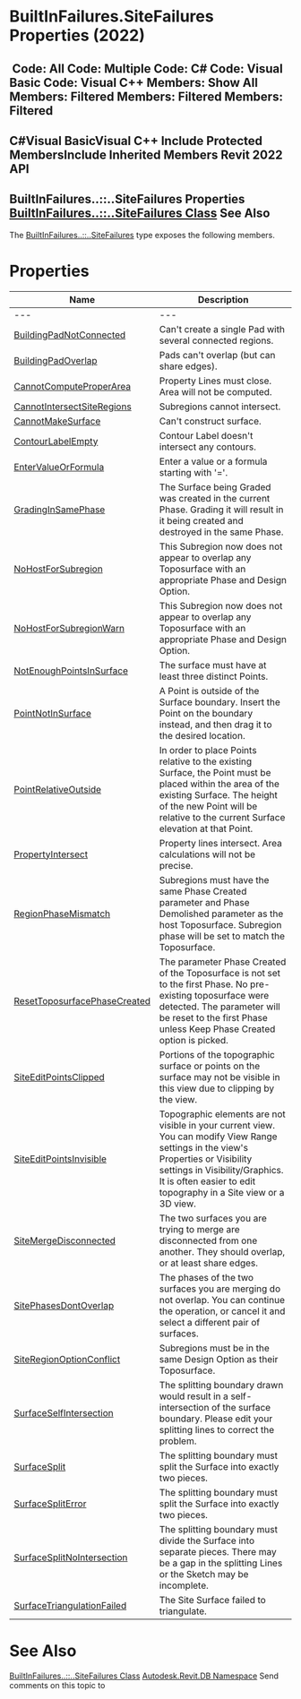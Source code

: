 # BuiltInFailures.SiteFailures Properties (2022)

﻿
 Code: All Code: Multiple Code: C# Code: Visual Basic Code: Visual C++  Members: Show All Members: Filtered Members: Filtered Members: Filtered   
---  
C#Visual BasicVisual C++
Include Protected MembersInclude Inherited Members
Revit 2022 API  
---  
BuiltInFailures..::..SiteFailures Properties  
[BuiltInFailures..::..SiteFailures Class](7ab66d74-f1ab-17f6-9ecf-e51b3d5326bf.md "BuiltInFailures.SiteFailures Class") See Also  
---  
The [BuiltInFailures..::..SiteFailures](7ab66d74-f1ab-17f6-9ecf-e51b3d5326bf.md "BuiltInFailures.SiteFailures Class") type exposes the following members.
# Properties
| Name | Description |
| --- | --- |
| --- | --- | --- |
| [BuildingPadNotConnected](3e290a46-d42a-be59-f645-9dcc499fecc3.md "BuildingPadNotConnected Property") | Can't create a single Pad with several connected regions. |
| [BuildingPadOverlap](aae9c5dd-448c-33b1-6109-3ffc289b5ac2.md "BuildingPadOverlap Property") | Pads can't overlap (but can share edges). |
| [CannotComputeProperArea](fa1bcbff-4c9d-50f5-08bc-e00b6a0ddbed.md "CannotComputeProperArea Property") | Property Lines must close. Area will not be computed. |
| [CannotIntersectSiteRegions](686f10cc-c058-8ca0-ed8f-7ed3fb76bff5.md "CannotIntersectSiteRegions Property") | Subregions cannot intersect. |
| [CannotMakeSurface](a9936d4c-fba4-1704-de45-09c9d6901f61.md "CannotMakeSurface Property") | Can't construct surface. |
| [ContourLabelEmpty](715cc841-0d3d-408d-c00c-25d51a46f312.md "ContourLabelEmpty Property") | Contour Label doesn't intersect any contours. |
| [EnterValueOrFormula](28c77b4b-4eff-8002-c17e-36e6612af330.md "EnterValueOrFormula Property") | Enter a value or a formula starting with '='. |
| [GradingInSamePhase](876f8db3-782b-9b06-cfd0-df07e3894179.md "GradingInSamePhase Property") | The Surface being Graded was created in the current Phase. Grading it will result in it being created and destroyed in the same Phase. |
| [NoHostForSubregion](6ac26086-fe9c-8f4d-6bde-e7b8e2f4b567.md "NoHostForSubregion Property") | This Subregion now does not appear to overlap any Toposurface with an appropriate Phase and Design Option. |
| [NoHostForSubregionWarn](83588d15-303f-997d-20ac-268d60fdfdb0.md "NoHostForSubregionWarn Property") | This Subregion now does not appear to overlap any Toposurface with an appropriate Phase and Design Option. |
| [NotEnoughPointsInSurface](5c1fd73a-5d75-e003-200a-5378e55512ca.md "NotEnoughPointsInSurface Property") | The surface must have at least three distinct Points. |
| [PointNotInSurface](4cd3afed-6d17-18bd-7a39-1f324002ccae.md "PointNotInSurface Property") | A Point is outside of the Surface boundary. Insert the Point on the boundary instead, and then drag it to the desired location. |
| [PointRelativeOutside](63d85894-0e5d-11b0-7cda-b570b7e447e6.md "PointRelativeOutside Property") | In order to place Points relative to the existing Surface, the Point must be placed within the area of the existing Surface. The height of the new Point will be relative to the current Surface elevation at that Point. |
| [PropertyIntersect](5db506ae-4a4c-a4a6-02da-57b6704a7bca.md "PropertyIntersect Property") | Property lines intersect. Area calculations will not be precise. |
| [RegionPhaseMismatch](fed90ae9-3f3b-58fd-a956-fa2f0349be63.md "RegionPhaseMismatch Property") | Subregions must have the same Phase Created parameter and Phase Demolished parameter as the host Toposurface. Subregion phase will be set to match the Toposurface. |
| [ResetToposurfacePhaseCreated](3a6aa337-4f25-30d9-e35f-7ed6c96e17d0.md "ResetToposurfacePhaseCreated Property") | The parameter Phase Created of the Toposurface is not set to the first Phase. No pre-existing toposurface were detected. The parameter will be reset to the first Phase unless Keep Phase Created option is picked. |
| [SiteEditPointsClipped](33ad4b6d-3b3f-53dc-82ee-87491bc91d8e.md "SiteEditPointsClipped Property") | Portions of the topographic surface or points on the surface may not be visible in this view due to clipping by the view. |
| [SiteEditPointsInvisible](97888ae2-1bb3-0718-8e9d-2416f4daade8.md "SiteEditPointsInvisible Property") | Topographic elements are not visible in your current view. You can modify View Range settings in the view's Properties or Visibility settings in Visibility/Graphics. It is often easier to edit topography in a Site view or a 3D view. |
| [SiteMergeDisconnected](e3c2aff7-ff06-91fb-86fb-80a5b50c8442.md "SiteMergeDisconnected Property") | The two surfaces you are trying to merge are disconnected from one another. They should overlap, or at least share edges. |
| [SitePhasesDontOverlap](e6ae6920-d59d-cdce-a373-5cdbdcf8f99d.md "SitePhasesDontOverlap Property") | The phases of the two surfaces you are merging do not overlap. You can continue the operation, or cancel it and select a different pair of surfaces. |
| [SiteRegionOptionConflict](7d06684d-c3fe-5266-63b6-bd83da0c82ce.md "SiteRegionOptionConflict Property") | Subregions must be in the same Design Option as their Toposurface. |
| [SurfaceSelfIntersection](dd9d049f-8c2a-8f12-db05-ebec0a50a9fb.md "SurfaceSelfIntersection Property") | The splitting boundary drawn would result in a self-intersection of the surface boundary. Please edit your splitting lines to correct the problem. |
| [SurfaceSplit](04070324-7a37-2dde-0a6c-aded0ca79524.md "SurfaceSplit Property") | The splitting boundary must split the Surface into exactly two pieces. |
| [SurfaceSplitError](81981017-4676-9e99-dfde-7f8eee0c573a.md "SurfaceSplitError Property") | The splitting boundary must split the Surface into exactly two pieces. |
| [SurfaceSplitNoIntersection](6ec0630c-b023-82d0-69c7-0bf869911d04.md "SurfaceSplitNoIntersection Property") | The splitting boundary must divide the Surface into separate pieces. There may be a gap in the splitting Lines or the Sketch may be incomplete. |
| [SurfaceTriangulationFailed](5cd014e3-447e-c847-98f0-5b177e65efca.md "SurfaceTriangulationFailed Property") | The Site Surface failed to triangulate. |

# See Also
[BuiltInFailures..::..SiteFailures Class](7ab66d74-f1ab-17f6-9ecf-e51b3d5326bf.md "BuiltInFailures.SiteFailures Class")
[Autodesk.Revit.DB Namespace](87546ba7-461b-c646-cbb1-2cb8f5bff8b2.md "Autodesk.Revit.DB Namespace")
Send comments on this topic to 